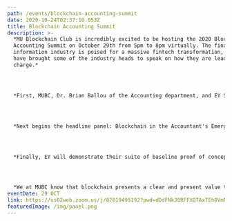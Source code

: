 ```yaml
---
path: /events/blockchain-accounting-summit
date: 2020-10-24T02:37:10.053Z
title: Blockchain Accounting Summit
description: >-
  *MU Blockchain Club is incredibly excited to be hosting the 2020 Blockchain
  Accounting Summit on October 29th from 5pm to 8pm virtually. The financial
  information industry is poised for a massive fintech transformation, and we
  have brought some of the industry heads to speak on how they are leading the
  charge.*




  *First, MUBC, Dr. Brian Ballou of the Accounting department, and EY Senior Assurance Manager Kyle Kauffman will give participants an introduction to the intersection of blockchain and accounting (~5pm-6pm). All context, technical jargon, and foundational concepts required to understand the space will be demystified.*




  *Next begins the headline panel: Blockchain in the Accountant's Emerging Technology Toolbox. This panel brings industry leaders to speak on when, where, and how they are considering blockchain solutions in their day to day lives. Participants include EY's Global Blockchain Lead Chen Zur and PwC Finance Operations and Strategy Director Noam Heller, with moderation by Michael Hiles, CEO of Cincinnati FinTech & Compliance Solutions firm 10XTS.*




  *Finally, EY will demonstrate their suite of baseline proof of concepts and tools at [ey.blockchain.com](http://ey.blockchain.com/). Participants of all skill levels will be given the chance to follow along and explore EY's forensic blockchain analyzer and OpsChain enterprise resource planner dashboard. As a leader in the construction of commercial distributed ledger technology, EY is paving the way for adoption of shared business ledgers with their open-source edi/ value added network solution, and this workshop is the place for anyone curious on its commercial implications to judge for themselves the impact of this technology.*




  *We at MUBC know that blockchain presents a clear and present value to our current business ecosystem. COVID-19 demonstrated how fragile our highly globalized economy can be in a frenzy. With the Blockchain Accounting Summit, we aim to demonstrate to our faculty the opportunity to be among the first universities moving to meet demand for blockchain-skilled forensic auditors and compliance managers. Join us on October 29th starting at 500pm ET at [https://mubc.io/events/​blockchain-accounting-summit](https://mubc.io/events/blockchain-accounting-summit)​to participate!*
eventDate: 29 OCT
link: https://us02web.zoom.us/j/87819495192?pwd=dDdFNkJ0RFFXQTAxTEh0VmNoWTJOQT09
featuredImage: /img/panel.png
---
```


